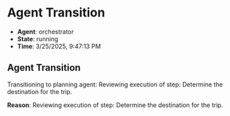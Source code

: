 # Agent Transition

- **Agent**: orchestrator
- **State**: running
- **Time**: 3/25/2025, 9:47:13 PM

## Agent Transition

Transitioning to planning agent: Reviewing execution of step: Determine the destination for the trip.

**Reason**: Reviewing execution of step: Determine the destination for the trip.

